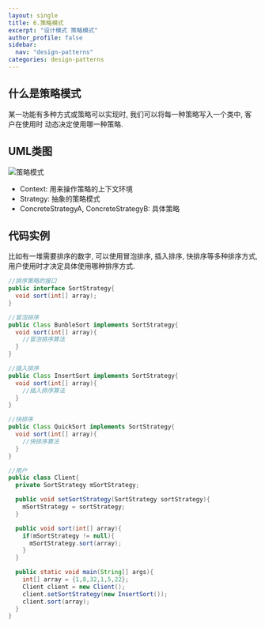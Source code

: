 ```yaml
---
layout: single
title: 6.策略模式
excerpt: "设计模式 策略模式"
author_profile: false
sidebar:
  nav: "design-patterns"
categories: design-patterns
---
```


## 什么是策略模式  
某一功能有多种方式或策略可以实现时, 我们可以将每一种策略写入一个类中, 客户在使用时
动态决定使用哪一种策略.  

## UML类图  
![策略模式](http://oi63pt0qt.bkt.clouddn.com/asdp_chapter07_strategy.png)

- Context: 用来操作策略的上下文环境  
- Strategy: 抽象的策略模式
- ConcreteStrategyA, ConcreteStrategyB: 具体策略

## 代码实例
比如有一堆需要排序的数字, 可以使用冒泡排序, 插入排序, 快排序等多种排序方式, 用户使用时才决定具体使用哪种排序方式.  

```java
//排序策略的接口
public interface SortStrategy{
  void sort(int[] array);
}

//冒泡排序
public Class BunbleSort implements SortStrategy{
  void sort(int[] array){
    //冒泡排序算法
  }
}

//插入排序
public Class InsertSort implements SortStrategy{
  void sort(int[] array){
    //插入排序算法
  }
}

//快排序
public Class QuickSort implements SortStrategy{
  void sort(int[] array){
    //快排序算法
  }
}

//用户
public class Client{
  private SortStrategy mSortStrategy;

  public void setSortStrategy(SortStrategy sortStrategy){
    mSortStrategy = sortStrategy;
  }

  public void sort(int[] array){
    if(mSortStrategy != null){
      mSortStrategy.sort(array);
    }
  }

  public static void main(String[] args){
    int[] array = {1,8,32,1,5,22};
    Client client = new Client();
    client.setSortStrategy(new InsertSort());
    client.sort(array);
  }
}
```
